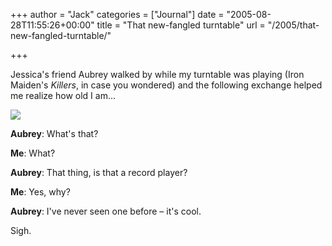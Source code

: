 +++
author = "Jack"
categories = ["Journal"]
date = "2005-08-28T11:55:26+00:00"
title = "That new-fangled turntable"
url = "/2005/that-new-fangled-turntable/"

+++

Jessica's friend Aubrey walked by while my turntable was playing (Iron Maiden's _Killers_, in case you wondered) and the following exchange helped me realize how old I am&#8230;

![][1]

**Aubrey**: What's that?

**Me**: What?

**Aubrey**: That thing, is that a record player?

**Me**: Yes, why?

**Aubrey**: I've never seen one before &#8211; it's cool.

Sigh.

 [1]: /files/turntable-wonderment.jpg